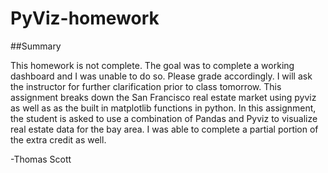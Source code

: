 # PyViz-homework

##Summary

This homework is not complete. The goal was to complete a working dashboard and I was unable to do so. Please grade accordingly. I will ask the instructor for further clarification prior to class tomorrow. This assignment breaks down the San Francisco real estate market using pyviz as well as as the built in matplotlib functions in python. In this assignment, the student is asked to use a combination of Pandas and Pyviz to visualize real estate data for the bay area. I was able to complete a partial portion of the extra credit as well.

-Thomas Scott
